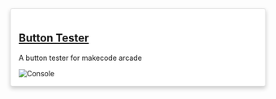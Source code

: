 
<div class="card">
  <h2><a href="https://arcade.makecode.com/developer/button-tester">Button Tester</a></h2>
  <p>A button tester for makecode arcade</p>
 <img src="https://pxt.azureedge.net/blob/b44f1431af3c2ddd1d9f59506fd60a4546c02270/static/blog/arcade/update-july-2020/game-go.png" alt="Console"> 
</div>

<style>
.card {
  background-color: #fff;
  border: 1px solid #ddd;
  border-radius: 4px;
  box-shadow: 0 4px 8px 0 rgba(0,0,0,0.2);
  padding: 16px;
}
</style>
  
